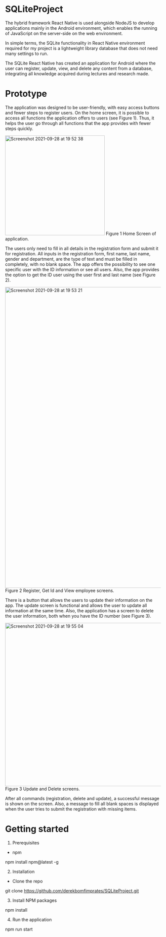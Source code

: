 # SQLiteProject

The hybrid framework React Native is used alongside NodeJS to develop applications mainly in the Android environment,
which enables the running of JavaScript on the server-side on the web environment.

In simple terms, the SQLite functionality in React Native environment required for my project is a lightweight library
database that does not need many settings to run. 

The SQLite React Native has created an application for Android where the user can register, update, view, and delete any content from a database,
integrating all knowledge acquired during lectures and research made.


# Prototype

The application was designed to be user-friendly, with easy access buttons and fewer steps to register users. On the home screen, it is possible to access all functions the application offers to users (see Figure 1). Thus, it helps the user go through all functions that the app provides with fewer steps quickly.

<img width="322" alt="Screenshot 2021-09-28 at 19 52 38" src="https://user-images.githubusercontent.com/75395170/135148980-2b6bcefd-fec5-4a24-a951-b8770dec03c7.png">
Figure 1 Home Screen of application.

The users only need to fill in all details in the registration form and submit it for registration. All inputs in the registration form, first name, last name, gender and department, are the type of text and must be filled in completely, with no blank space. The app offers the possibility to see one specific user with the ID information or see all users. Also, the app provides the option to get the ID user using the user first and last name (see Figure 2).
 
<img width="971" alt="Screenshot 2021-09-28 at 19 53 21" src="https://user-images.githubusercontent.com/75395170/135148947-fd378231-e02f-439e-ba78-974a28da5ee7.png">
Figure 2 Register, Get Id and View employee screens.


There is a button that allows the users to update their information on the app. The update screen is functional and allows the user to update all information at the same time. Also, the application has a screen to delete the user information, both when you have the ID number (see Figure 3).

<img width="527" alt="Screenshot 2021-09-28 at 19 55 04" src="https://user-images.githubusercontent.com/75395170/135148950-d127eb11-6d6b-43ed-84e5-2ac6f073bb36.png">
Figure 3 Update and Delete screens.


After all commands (registration, delete and update), a successful message is shown on the screen. Also, a message to fill all blank spaces is displayed when the user tries to submit the registration with missing items.

# Getting started

1. Prerequisites

 - npm

npm install npm@latest -g

2. Installation

 - Clone the repo

git clone https://github.com/derekbomfimprates/SQLiteProject.git

3. Install NPM packages

npm install

4. Run the application

npm run start




